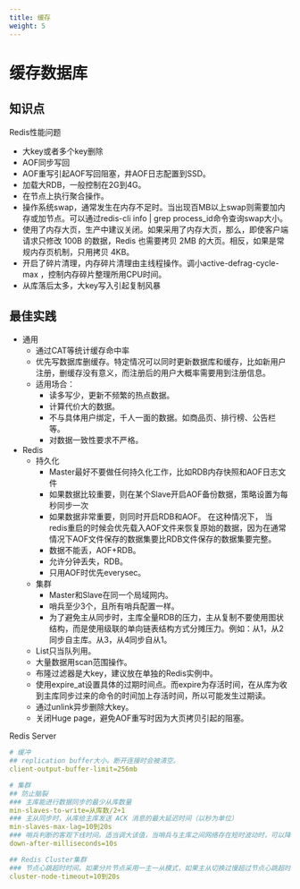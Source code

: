```yaml
---
title: 缓存
weight: 5
---
```


# 缓存数据库

## 知识点

Redis性能问题

- 大key或者多个key删除
- AOF同步写回
- AOF重写引起AOF写回阻塞，井AOF日志配置到SSD。
- 加载大RDB，一般控制在2G到4G。
- 在节点上执行聚合操作。
- 操作系统swap，通常发生在内存不足时。当出现百MB以上swap则需要加内存或加节点。可以通过redis-cli info | grep process_id命令查询swap大小。
- 使用了内存大页，生产中建议关闭。如果采用了内存大页，那么，即使客户端请求只修改 100B 的数据，Redis 也需要拷贝 2MB 的大页。相反，如果是常规内存页机制，只用拷贝 4KB。
- 开启了碎片清理，内存碎片清理由主线程操作。调小active-defrag-cycle-max ，控制内存碎片整理所用CPU时间。
- 从库落后太多，大key写入引起复制风暴

## 最佳实践

- 通用
  - 通过CAT等统计缓存命中率
  - 优先写数据库删缓存。特定情况可以同时更新数据库和缓存，比如新用户注册，删缓存没有意义，而注册后的用户大概率需要用到注册信息。
  - 适用场合：
    - 读多写少，更新不频繁的热点数据。
    - 计算代价大的数据。
    - 不与具体用户绑定，千人一面的数据。如商品页、排行榜、公告栏等。
    - 对数据一致性要求不严格。
- Redis
  - 持久化
    - Master最好不要做任何持久化工作，比如RDB内存快照和AOF日志文件
    - 如果数据比较重要，则在某个Slave开启AOF备份数据，策略设置为每秒同步一次
    - 如果数据非常重要，则同时开启RDB和AOF。 在这种情况下， 当redis重启的时候会优先载入AOF文件来恢复原始的数据，因为在通常情况下AOF文件保存的数据集要比RDB文件保存的数据集要完整。
    - 数据不能丢，AOF+RDB。
    - 允许分钟丢失，RDB。
    - 只用AOF时优先everysec。
  - 集群
    - Master和Slave在同一个局域网内。
    - 哨兵至少3个，且所有哨兵配置一样。
    - 为了避免主从同步时，主库全量RDB的压力，主从复制不要使用图状结构，而是使用级联的单向链表结构方式分摊压力。例如：从1，从2同步自主库。从3，从4同步自从1。
  - List只当队列用。
  - 大量数据用scan范围操作。
  - 布隆过滤器是大key，建议放在单独的Redis实例中。
  - 使用expire_at设置具体的过期时间点。而expire为存活时间，在从库为收到主库同步过来的命令的时间加上存活时间，所以可能发生过期读。
  - 通过unlink异步删除大key。
  - 关闭Huge page，避免AOF重写时因为大页拷贝引起的阻塞。

Redis Server

```yml
# 缓冲
## replication buffer大小。断开连接时会被清空。
client-output-buffer-limit=256mb

# 集群
## 防止脑裂
### 主库能进行数据同步的最少从库数量
min-slaves-to-write=从库数/2+1
### 主从同步时，从库给主库发送 ACK 消息的最大延迟时间（以秒为单位）
min-slaves-max-lag=10到20s
### 哨兵判断的客观下线时间。适当调大该值，当哨兵与主库之间网络存在短时波动时，可以降低误判的概率。但是调大也意味着主从切换的时间会变长，对业务的影响时间越久。
down-after-milliseconds=10s

## Redis Cluster集群
### 节点心跳超时时间。如果分片节点采用一主一从模式，如果主从切换过慢超过节点心跳超时时间。分片集群就会认为该节点右异常，如果一半异常集群就会停止服务，所以应该调大一点。
cluster-node-timeout=10到20s
```

